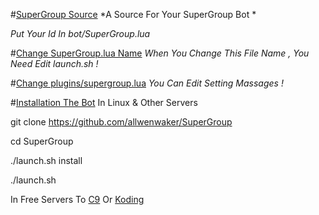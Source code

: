 #[SuperGroup Source](https://github.com/allwenwaker/SuperGroup)
*A Source For Your SuperGroup Bot *

_Put Your Id In bot/SuperGroup.lua_

#[Change SuperGroup.lua Name](https://github.com/AllwenWaker/SuperGroup/blob/supergroups/bot/SuperGroup.lua)
*When You Change This File Name , You Need Edit launch.sh !*

#[Change plugins/supergroup.lua](https://github.com/AllwenWaker/SuperGroup/blob/supergroups/plugins/supergroup.lua)
*You Can Edit Setting Massages !*





#[Installation The Bot](https://telegram.me/antispam_api_bot)
In Linux & Other Servers 

git clone https://github.com/allwenwaker/SuperGroup

cd SuperGroup

./launch.sh install

./launch.sh

In Free Servers To [C9](https://c9.io) Or [Koding](https://koding.com)


